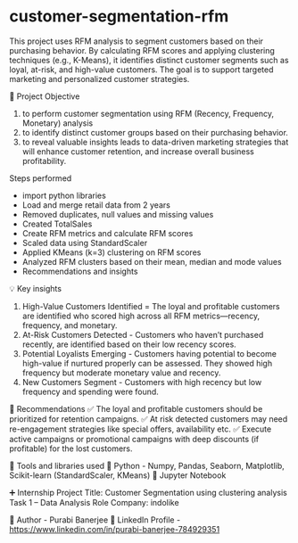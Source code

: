 # customer-segmentation-rfm
This project uses RFM analysis to segment customers based on their purchasing behavior. By calculating RFM scores and applying clustering techniques (e.g., K-Means), it identifies distinct customer segments such as loyal, at-risk, and high-value customers. The goal is to support targeted marketing and personalized customer strategies. 


🧠 Project Objective
1. to perform customer segmentation using RFM (Recency, Frequency, Monetary) analysis
2. to identify distinct customer groups based on their purchasing behavior.
3. to reveal valuable insights leads to data-driven marketing strategies that will enhance customer retention, and increase overall business profitability.

Steps performed
*  import python libraries
*  Load and merge retail data from 2 years
*  Removed duplicates, null values and missing values
*  Created TotalSales 
*  Create RFM metrics and calculate RFM scores
*  Scaled data using StandardScaler
*  Applied KMeans (k=3) clustering on RFM scores
*  Analyzed RFM clusters based on their mean, median and mode values
*  Recommendations and insights


💡  Key insights
1. High-Value Customers Identified = The loyal and profitable customers are identified who scored high across all RFM metrics—recency, frequency, and monetary.
2. At-Risk Customers Detected - Customers who haven’t purchased recently, are identified based on their low recency scores.
3. Potential Loyalists Emerging - Customers having potential to become high-value if nurtured properly can be assessed. They showed high frequency but moderate monetary value and recency.
4. New Customers Segment - Customers with high recency but low frequency and spending were found.


🎯 Recommendations
✅ The loyal and profitable customers should be prioritized for retention campaigns.
✅ At risk detected customers may need re-engagement strategies like special offers, availability etc.
✅ Execute active campaigns or promotional campaigns with deep discounts (if profitable) for the lost customers.


🚀 Tools and libraries used
🔹 Python - Numpy, Pandas, Seaborn, Matplotlib, Scikit-learn (StandardScaler, KMeans)
🔹 Jupyter Notebook

➕ Internship 
    Project Title: Customer Segmentation using clustering analysis
    Task 1 – Data Analysis Role
    Company: indolike

🔗 Author -
    Purabi Banerjee
🔹 LinkedIn Profile - https://www.linkedin.com/in/purabi-banerjee-784929351

